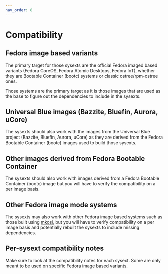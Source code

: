 ```yaml
---
nav_order: 8
---
```


# Compatibility

## Fedora image based variants

The primary target for those sysexts are the official Fedora imaged based
variants (Fedora CoreOS, Fedora Atomic Desktops, Fedora IoT), whether they are
Bootable Container (bootc) systems or classic ostree/rpm-ostree ones.

Those systems are the primary target as it is those images that are used as the
base to figure out the dependencies to include in the sysexts.

## Universal Blue images (Bazzite, Bluefin, Aurora, uCore)

The sysexts should also work with the images from the Universal Blue project
(Bazzite, Bluefin, Aurora, uCore) as they are derived from the Fedora Bootable
Container (bootc) images used to build those sysexts.

## Other images derived from Fedora Bootable Container

The sysexts should also work with images derived from a Fedora Bootable
Container (bootc) image but you will have to verify the compatibility on a per
image basis.

## Other Fedora image mode systems

The sysexts may also work with other Fedora image based systems such as those
built using [mkosi](https://github.com/systemd/mkosi), but you will have to
verify compatibility on a per image basis and potentially rebuilt the sysexts
to include missing dependencies.

## Per-sysext compatibility notes

Make sure to look at the compatibility notes for each sysext. Some are only
meant to be used on specific Fedora image based variants.
